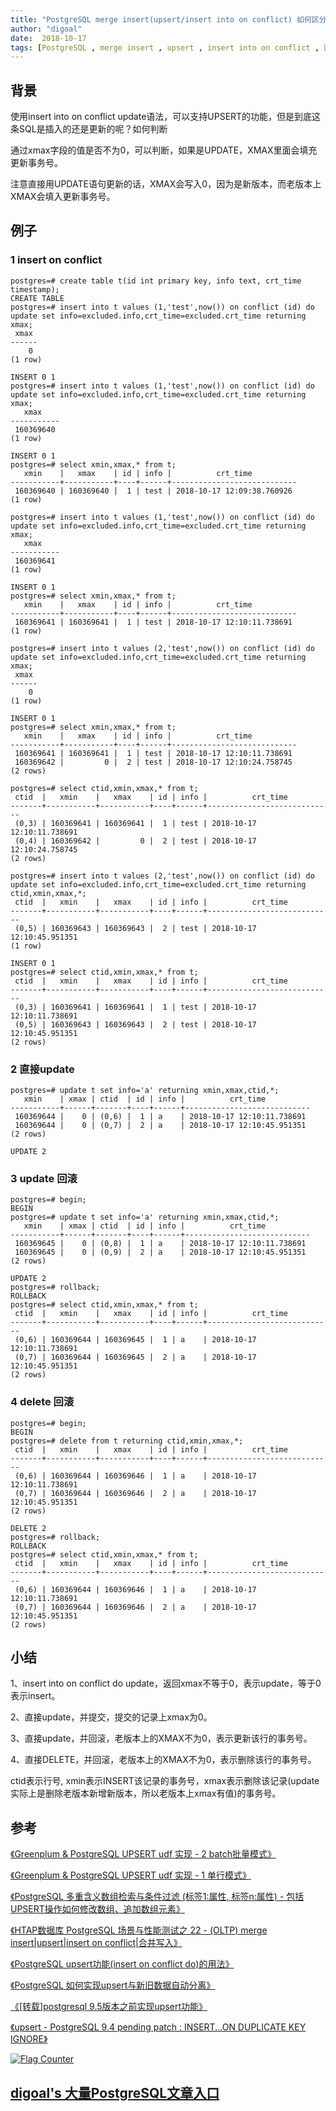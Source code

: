 ```yaml
---
title: "PostgreSQL merge insert(upsert/insert into on conflict) 如何区分数据是INSERT还是UPDATE"
author: "digoal"
date:  2018-10-17
tags: [PostgreSQL , merge insert , upsert , insert into on conflict , 区分 insert update , xmin , xmax]
---
```

## 背景   
使用insert into on conflict update语法，可以支持UPSERT的功能，但是到底这条SQL是插入的还是更新的呢？如何判断  
  
通过xmax字段的值是否不为0，可以判断，如果是UPDATE，XMAX里面会填充更新事务号。  
  
注意直接用UPDATE语句更新的话，XMAX会写入0，因为是新版本，而老版本上XMAX会填入更新事务号。  
  
## 例子  
### 1 insert on conflict  
  
```  
postgres=# create table t(id int primary key, info text, crt_time timestamp);  
CREATE TABLE  
postgres=# insert into t values (1,'test',now()) on conflict (id) do update set info=excluded.info,crt_time=excluded.crt_time returning xmax;  
 xmax   
------  
    0  
(1 row)  
  
INSERT 0 1  
postgres=# insert into t values (1,'test',now()) on conflict (id) do update set info=excluded.info,crt_time=excluded.crt_time returning xmax;  
   xmax      
-----------  
 160369640  
(1 row)  
  
INSERT 0 1  
postgres=# select xmin,xmax,* from t;  
   xmin    |   xmax    | id | info |          crt_time            
-----------+-----------+----+------+----------------------------  
 160369640 | 160369640 |  1 | test | 2018-10-17 12:09:38.760926  
(1 row)  
  
postgres=# insert into t values (1,'test',now()) on conflict (id) do update set info=excluded.info,crt_time=excluded.crt_time returning xmax;  
   xmax      
-----------  
 160369641  
(1 row)  
  
INSERT 0 1  
postgres=# select xmin,xmax,* from t;  
   xmin    |   xmax    | id | info |          crt_time            
-----------+-----------+----+------+----------------------------  
 160369641 | 160369641 |  1 | test | 2018-10-17 12:10:11.738691  
(1 row)  
  
postgres=# insert into t values (2,'test',now()) on conflict (id) do update set info=excluded.info,crt_time=excluded.crt_time returning xmax;  
 xmax   
------  
    0  
(1 row)  
  
INSERT 0 1  
postgres=# select xmin,xmax,* from t;  
   xmin    |   xmax    | id | info |          crt_time            
-----------+-----------+----+------+----------------------------  
 160369641 | 160369641 |  1 | test | 2018-10-17 12:10:11.738691  
 160369642 |         0 |  2 | test | 2018-10-17 12:10:24.758745  
(2 rows)  
  
postgres=# select ctid,xmin,xmax,* from t;  
 ctid  |   xmin    |   xmax    | id | info |          crt_time            
-------+-----------+-----------+----+------+----------------------------  
 (0,3) | 160369641 | 160369641 |  1 | test | 2018-10-17 12:10:11.738691  
 (0,4) | 160369642 |         0 |  2 | test | 2018-10-17 12:10:24.758745  
(2 rows)  
  
postgres=# insert into t values (2,'test',now()) on conflict (id) do update set info=excluded.info,crt_time=excluded.crt_time returning ctid,xmin,xmax,*;  
 ctid  |   xmin    |   xmax    | id | info |          crt_time            
-------+-----------+-----------+----+------+----------------------------  
 (0,5) | 160369643 | 160369643 |  2 | test | 2018-10-17 12:10:45.951351  
(1 row)  
  
INSERT 0 1  
postgres=# select ctid,xmin,xmax,* from t;  
 ctid  |   xmin    |   xmax    | id | info |          crt_time            
-------+-----------+-----------+----+------+----------------------------  
 (0,3) | 160369641 | 160369641 |  1 | test | 2018-10-17 12:10:11.738691  
 (0,5) | 160369643 | 160369643 |  2 | test | 2018-10-17 12:10:45.951351  
(2 rows)  
```  
  
### 2 直接update  
  
```  
postgres=# update t set info='a' returning xmin,xmax,ctid,*;  
   xmin    | xmax | ctid  | id | info |          crt_time            
-----------+------+-------+----+------+----------------------------  
 160369644 |    0 | (0,6) |  1 | a    | 2018-10-17 12:10:11.738691  
 160369644 |    0 | (0,7) |  2 | a    | 2018-10-17 12:10:45.951351  
(2 rows)  
  
UPDATE 2  
```  
  
### 3 update 回滚  
```  
postgres=# begin;  
BEGIN  
postgres=# update t set info='a' returning xmin,xmax,ctid,*;  
   xmin    | xmax | ctid  | id | info |          crt_time            
-----------+------+-------+----+------+----------------------------  
 160369645 |    0 | (0,8) |  1 | a    | 2018-10-17 12:10:11.738691  
 160369645 |    0 | (0,9) |  2 | a    | 2018-10-17 12:10:45.951351  
(2 rows)  
  
UPDATE 2  
postgres=# rollback;  
ROLLBACK  
postgres=# select ctid,xmin,xmax,* from t;  
 ctid  |   xmin    |   xmax    | id | info |          crt_time            
-------+-----------+-----------+----+------+----------------------------  
 (0,6) | 160369644 | 160369645 |  1 | a    | 2018-10-17 12:10:11.738691  
 (0,7) | 160369644 | 160369645 |  2 | a    | 2018-10-17 12:10:45.951351  
(2 rows)  
```  
  
### 4 delete 回滚  
  
```  
postgres=# begin;  
BEGIN  
postgres=# delete from t returning ctid,xmin,xmax,*;  
 ctid  |   xmin    |   xmax    | id | info |          crt_time            
-------+-----------+-----------+----+------+----------------------------  
 (0,6) | 160369644 | 160369646 |  1 | a    | 2018-10-17 12:10:11.738691  
 (0,7) | 160369644 | 160369646 |  2 | a    | 2018-10-17 12:10:45.951351  
(2 rows)  
  
DELETE 2  
postgres=# rollback;  
ROLLBACK  
postgres=# select ctid,xmin,xmax,* from t;  
 ctid  |   xmin    |   xmax    | id | info |          crt_time            
-------+-----------+-----------+----+------+----------------------------  
 (0,6) | 160369644 | 160369646 |  1 | a    | 2018-10-17 12:10:11.738691  
 (0,7) | 160369644 | 160369646 |  2 | a    | 2018-10-17 12:10:45.951351  
(2 rows)  
```  
  
## 小结  
1、insert into on conflict do update，返回xmax不等于0，表示update，等于0表示insert。  
  
2、直接update，并提交，提交的记录上xmax为0。  
  
3、直接update，并回滚，老版本上的XMAX不为0，表示更新该行的事务号。  
  
4、直接DELETE，并回滚，老版本上的XMAX不为0，表示删除该行的事务号。  
    
ctid表示行号, xmin表示INSERT该记录的事务号，xmax表示删除该记录(update实际上是删除老版本新增新版本，所以老版本上xmax有值)的事务号。  
  
## 参考  
[《Greenplum & PostgreSQL UPSERT udf 实现 - 2 batch批量模式》](../201806/20180605_01.md)    
  
[《Greenplum & PostgreSQL UPSERT udf 实现 - 1 单行模式》](../201806/20180604_01.md)    
  
[《PostgreSQL 多重含义数组检索与条件过滤 (标签1:属性, 标签n:属性) - 包括UPSERT操作如何修改数组、追加数组元素》](../201801/20180124_02.md)    
  
[《HTAP数据库 PostgreSQL 场景与性能测试之 22 - (OLTP) merge insert|upsert|insert on conflict|合并写入》](../201711/20171107_23.md)    
  
[《PostgreSQL upsert功能(insert on conflict do)的用法》](../201704/20170424_04.md)    
  
[《PostgreSQL 如何实现upsert与新旧数据自动分离》](../201605/20160524_02.md)    
  
[《[转载]postgresql 9.5版本之前实现upsert功能》](../201604/20160429_01.md)    
  
[《upsert - PostgreSQL 9.4 pending patch : INSERT...ON DUPLICATE KEY IGNORE》](../201309/20130906_01.md)    
  
    
  
<a rel="nofollow" href="http://info.flagcounter.com/h9V1"  ><img src="http://s03.flagcounter.com/count/h9V1/bg_FFFFFF/txt_000000/border_CCCCCC/columns_2/maxflags_12/viewers_0/labels_0/pageviews_0/flags_0/"  alt="Flag Counter"  border="0"  ></a>  
  
  
## [digoal's 大量PostgreSQL文章入口](https://github.com/digoal/blog/blob/master/README.md "22709685feb7cab07d30f30387f0a9ae")
  
